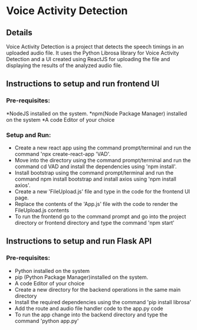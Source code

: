 # Voice Activity Detection

## Details
Voice Activity Detection is a project that detects the speech timings in an uploaded audio file. It uses the Python Librosa library for Voice Activity Detection and a UI created using ReactJS for uploading the file and displaying the results of the analyzed audio file.

## Instructions to setup and run frontend UI
### Pre-requisites:
*NodeJS installed on the system.
*npm(Node Package Manager) installed on the system
*A code Editor of your choice
### Setup and Run:
* Create a new react app using the command prompt/terminal and run the command 'npx create-react-app 'VAD'.
* Move into the directory using the command prompt/terminal and run the command cd VAD and install the dependencies using 'npm install'.
* Install bootstrap using the command prompt/terminal and run the command npm install bootstrap and install axios using 'npm install axios'.
* Create a new 'FileUpload.js' file and type in the code for the frontend UI page.
* Replace the contents of the 'App.js' file with the code to render the FileUpload.js contents
* To run the frontend go to the command prompt and go into the project directory or frontend directory and type the command 'npm start'

## Instructions to setup and run Flask API
### Pre-requisites:
* Python installed on the system
* pip (Python Package Manager)installed on the system.
* A code Editor of your choice
* Create a new directory for the backend operations in the same main directory
* Install the required dependencies using the command 'pip install librosa'
* Add the route and audio file handler code to the app.py code
* To run the app change into the backend directory and type the command 'python app.py'
